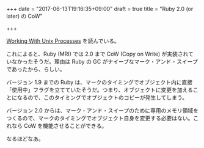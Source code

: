 +++
date = "2017-06-13T19:16:35+09:00"
draft = true
title = "Ruby 2.0 (or later) の CoW"

+++

[Working With Unix Processes](https://www.amazon.co.jp/exec/obidos/ASIN/B0078VSRUE/96c11b31f45ff807-22/ref=nosim/) を読んでいる。

これによると、Ruby (MRI) では 2.0 まで CoW (Copy on Write) が実装されていなかったそうだ。理由は Ruby の GC がナイーブなマーク・アンド・スイープであったから、らしい。

バージョン 1.9 までの Ruby は、マークのタイミングでオブジェクト内に直接「使用中」フラグを立てていたそうだ。つまり、オブジェクトに変更を加えることになるので、このタイミングでオブジェクトのコピーが発生してしまう。

バージョン 2.0 からは、マーク・アンド・スイープのために専用のメモリ領域をつくるので、マークのタイミングでオブジェクト自身を変更する必要はない。これなら CoW を機能させることができる。

なるほどなあ。
